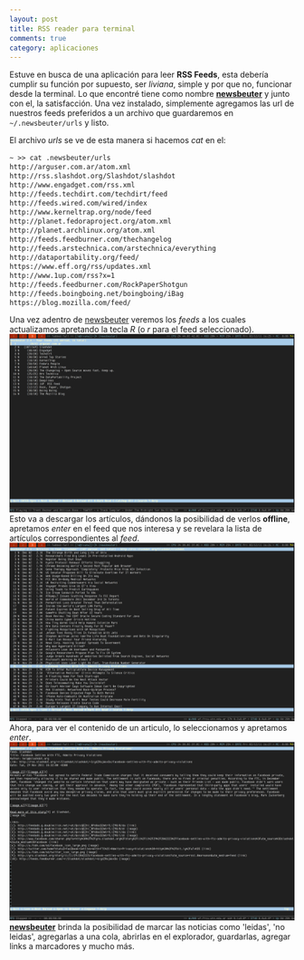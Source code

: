 ```yaml
---
layout: post
title: RSS reader para terminal
comments: true
category: aplicaciones
---
```

Estuve en busca de una aplicación para leer __RSS Feeds__, esta debería cumplir su función por supuesto, ser _liviana_, simple y por que no, funcionar desde la terminal.
Lo que encontré tiene como nombre [__newsbeuter__](http://newsbeuter.org) y junto con el, la satisfacción. Una vez instalado, simplemente agregamos las url de nuestros feeds preferidos a un archivo que guardaremos en `~/.newsbeuter/urls` y listo.

El archivo _urls_ se ve de esta manera si hacemos _cat_ en el:

    ~ >> cat .newsbeuter/urls
    http://arguser.com.ar/atom.xml
    http://rss.slashdot.org/Slashdot/slashdot
    http://www.engadget.com/rss.xml
    http://feeds.techdirt.com/techdirt/feed
    http://feeds.wired.com/wired/index
    http://www.kerneltrap.org/node/feed
    http://planet.fedoraproject.org/atom.xml
    http://planet.archlinux.org/atom.xml
    http://feeds.feedburner.com/thechangelog
    http://feeds.arstechnica.com/arstechnica/everything
    http://dataportability.org/feed/
    https://www.eff.org/rss/updates.xml
    http://www.1up.com/rss?x=1
    http://feeds.feedburner.com/RockPaperShotgun
    http://feeds.boingboing.net/boingboing/iBag
    https://blog.mozilla.com/feed/

Una vez adentro de [newsbeuter](http://newsbeuter.org) veremos los _feeds_ a los cuales actualizamos apretando la tecla _R_ (o _r_ para el feed seleccionado).
![rss](content/images/2011-12-02-162508_1280x800_scrot.png)
Esto va a descargar los artículos, dándonos la posibilidad de verlos __offline__, apretamos _enter_ en el feed que nos interesa y se revelara la lista de artículos correspondientes al _feed_.
![rss2](content/images/2011-12-02-162653_1280x800_scrot.png)
Ahora, para ver el contenido de un articulo, lo seleccionamos y apretamos  _enter_.
![rss3](content/images/2011-12-02-162707_1280x800_scrot.png)
[__newsbeuter__](http://newsbeuter.org) brinda la posibilidad de marcar las noticias como 'leidas', 'no leidas', agregarlas a una cola, abrirlas en el explorador, guardarlas, agregar links a marcadores y mucho más.
